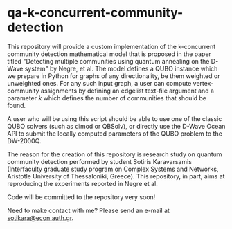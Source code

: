 # qa-k-concurrent-community-detection
This repository will provide a custom implementation of the k-concurrent community detection mathematical model that is proposed in the paper titled "Detecting multiple communities using quantum annealing on the D-Wave system" by Negre, et al. The model defines a QUBO instance which we prepare in Python for graphs of any directionality, be them weighted or unweighted ones. For any such input graph, a user can compute vertex-community assignments by defining an edgelist text-file argument and a parameter $k$ which defines the number of communities that should be found.

A user who will be using this script should be able to use one of the classic QUBO solvers (such as dimod or QBSolv), or directly use the D-Wave Ocean API to submit the locally computed parameters of the QUBO problem to the DW-2000Q.

The reason for the creation of this repository is research study on quantum community detection performed by student Sotiris Karavarsamis (Interfaculty graduate study program on Complex Systems and Networks, Aristotle University of Thessaloniki, Greece). This repository, in part, aims at reproducing the experiments reported in Negre et al.

Code will be committed to the repository very soon!

Need to make contact with me? Please send an e-mail at sotikara@econ.auth.gr.
